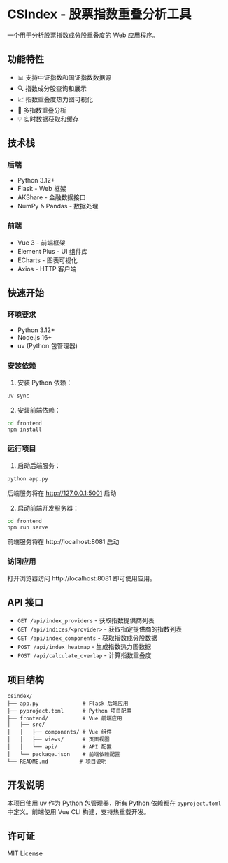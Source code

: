 

# CSIndex - 股票指数重叠分析工具

一个用于分析股票指数成分股重叠度的 Web 应用程序。

## 功能特性

- 📊 支持中证指数和国证指数数据源
- 🔍 指数成分股查询和展示
- 📈 指数重叠度热力图可视化
- 🎯 多指数重叠分析
- 💡 实时数据获取和缓存

## 技术栈

### 后端
- Python 3.12+
- Flask - Web 框架
- AKShare - 金融数据接口
- NumPy & Pandas - 数据处理

### 前端
- Vue 3 - 前端框架
- Element Plus - UI 组件库
- ECharts - 图表可视化
- Axios - HTTP 客户端

## 快速开始

### 环境要求
- Python 3.12+
- Node.js 16+
- uv (Python 包管理器)

### 安装依赖

1. 安装 Python 依赖：
```bash
uv sync
```

2. 安装前端依赖：
```bash
cd frontend
npm install
```

### 运行项目

1. 启动后端服务：
```bash
python app.py
```
后端服务将在 http://127.0.0.1:5001 启动

2. 启动前端开发服务器：
```bash
cd frontend
npm run serve
```
前端服务将在 http://localhost:8081 启动

### 访问应用

打开浏览器访问 http://localhost:8081 即可使用应用。

## API 接口

- `GET /api/index_providers` - 获取指数提供商列表
- `GET /api/indices/<provider>` - 获取指定提供商的指数列表
- `GET /api/index_components` - 获取指数成分股数据
- `POST /api/index_heatmap` - 生成指数热力图数据
- `POST /api/calculate_overlap` - 计算指数重叠度

## 项目结构

```
csindex/
├── app.py              # Flask 后端应用
├── pyproject.toml      # Python 项目配置
├── frontend/           # Vue 前端应用
│   ├── src/
│   │   ├── components/ # Vue 组件
│   │   ├── views/      # 页面视图
│   │   └── api/        # API 配置
│   └── package.json    # 前端依赖配置
└── README.md          # 项目说明
```

## 开发说明

本项目使用 uv 作为 Python 包管理器，所有 Python 依赖都在 `pyproject.toml` 中定义。前端使用 Vue CLI 构建，支持热重载开发。

## 许可证

MIT License